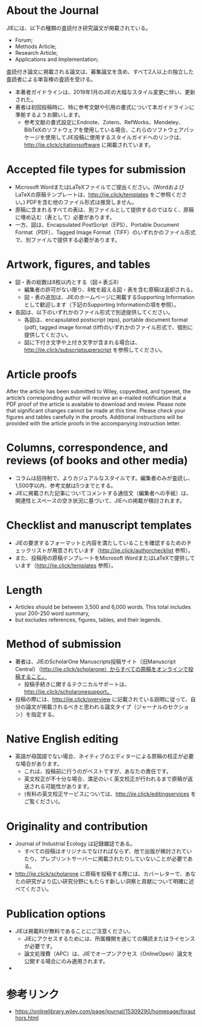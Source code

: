 # About the Journal

JIEには、以下の種類の査読付き研究論文が掲載されている。
- Forum;
- Methods Article;
- Research Article;
- Applications and Implementation;

査読付き論文に掲載される論文は、募集論文を含め、すべて2人以上の独立した査読者による単盲検の査読を受ける。

- 本著者ガイドラインは、2019年1月のJIEの大幅なスタイル変更に伴い、更新された。
- 著者は初回投稿時に、特に参考文献や引用の書式について本ガイドラインに準拠するようお願いします。
  - 参考文献の書式設定にEndnote、Zotero、RefWorks、Mendeley、BibTeXのソフトウェアを使用している場合、これらのソフトウェアパッケージを使用してJIE投稿に使用するスタイルガイドへのリンクは、http://jie.click/citationsoftware に掲載されています。

# Accepted file types for submission
- Microsoft WordまたはLaTeXファイルでご提出ください。(WordおよびLaTeXの原稿テンプレートは、http://jie.click/templates をご参照ください。) PDFを含む他のファイル形式は推奨しません。
- 原稿に含まれるすべての表は、別ファイルとして提供するのではなく、原稿に埋め込む（表として）必要があります。
- 一方、図は、Encapsulated PostScript（EPS）、Portable Document Format（PDF）、Tagged Image Format（TIFF）のいずれかのファイル形式で、別ファイルで提供する必要があります。

# Artwork, figures, and tables
- 図・表の総数は8枚以内とする（図＋表≦8）
  - 編集者の許可がない限り、8枚を超える図・表を含む原稿は返却される。
  - 図・表の追加は、JIEのホームページに掲載するSupporting Informationとして歓迎します（下記のSupporting Informationの項を参照）。
- 各図は、以下のいずれかのファイル形式で別途提供してください。
  - 各図は、encapsulated postscript (eps), portable document format (pdf), tagged image format (tiff)のいずれかのファイル形式で、個別に提供してください。
  - 図に下付き文字や上付き文字が含まれる場合は、http://jie.click/subscriptsuperscript を参照してください。

# Article proofs
After the article has been submitted to Wiley, copyedited, and typeset, the article’s corresponding author will receive an e-mailed notification that a PDF proof of the article is available to download and review. Please note that significant changes cannot be made at this time. Please check your figures and tables carefully in the proofs. Additional instructions will be provided with the article proofs in the accompanying instruction letter.

# Columns, correspondence, and reviews (of books and other media)
- コラムは招待制で、よりカジュアルなスタイルです。編集者のみが査読し、1,500字以内、参考文献は5つまでとする。
- JIEに掲載された記事についてコメントする通信文（編集者への手紙）は、関連性とスペースの空き状況に基づいて、JIEへの掲載が検討されます。

# Checklist and manuscript templates
- JIEの要求するフォーマットと内容を満たしていることを確認するためのチェックリストが用意されています（http://jie.click/authorchecklist 参照）。
- また、投稿用の原稿テンプレートをMicrosoft WordまたはLaTeXで提供しています（http://jie.click/templates 参照）。

# Length
- Articles should be between 3,500 and 6,000 words. This total includes your 200-250 word summary, 
- but excludes references, figures, tables, and their legends.

# Method of submission
- 著者は、JIEのScholarOne Manuscripts投稿サイト（旧Manuscript Central）（http://jie.click/scholarone）からすべての原稿をオンラインで投稿すること。
  - 投稿手続きに関するテクニカルサポートは、http://jie.click/scholaronesupport。
- 投稿の際には、http://jie.click/overview に記載されている説明に従って、自分の論文が掲載されるべきと思われる論文タイプ（ジャーナルのセクション）を指定する。

# Native English editing
- 英語が母国語でない場合、ネイティブのエディターによる原稿の校正が必要な場合があります。
  - これは、投稿前に行うのがベストですが、あなたの責任です。
  - 英文校正が不十分な場合、満足のいく英文校正が行われるまで原稿が返送される可能性があります。
  - (有料の英文校正サービスについては、http://jie.click/editingservices をご覧ください)。

# Originality and contribution
- Journal of Industrial Ecology は記録雑誌である。
  - すべての投稿はオリジナルでなければならず、他で出版が検討されていたり、プレプリントサーバーに掲載されたりしていないことが必要である。
- http://jie.click/scholarone に原稿を投稿する際には、カバーレターで、あなたの研究がより広い研究分野にもたらす新しい洞察と貢献について明確に述べてください。

# Publication options
- JIEは掲載料が無料であることにご注意ください。
  - JIEにアクセスするためには、所属機関を通じての購読またはライセンスが必要です。
  - 論文処理費（APC）は、JIEでオープンアクセス（OnlineOpen）論文を公開する場合にのみ適用されます。
- 
# 参考リンク
- https://onlinelibrary.wiley.com/page/journal/15309290/homepage/forauthors.html